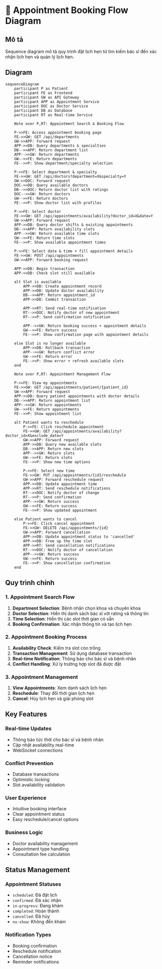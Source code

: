 # 📅 Appointment Booking Flow Diagram

## Mô tả
Sequence diagram mô tả quy trình đặt lịch hẹn từ tìm kiếm bác sĩ đến xác nhận lịch hẹn và quản lý lịch hẹn.

## Diagram

```mermaid
sequenceDiagram
    participant P as Patient
    participant FE as Frontend
    participant GW as API Gateway
    participant APP as Appointment Service
    participant DOC as Doctor Service
    participant DB as Database
    participant RT as Real-time Service

    Note over P,RT: Appointment Search & Booking Flow
    
    P->>FE: Access appointment booking page
    FE->>GW: GET /api/departments
    GW->>APP: Forward request
    APP->>DB: Query departments & specialties
    DB-->>APP: Return department list
    APP-->>GW: Return departments
    GW-->>FE: Return departments
    FE-->>P: Show department/specialty selection

    P->>FE: Select department & specialty
    FE->>GW: GET /api/doctors?department=X&specialty=Y
    GW->>DOC: Forward request
    DOC->>DB: Query available doctors
    DB-->>DOC: Return doctor list with ratings
    DOC-->>GW: Return doctors
    GW-->>FE: Return doctors
    FE-->>P: Show doctor list with profiles

    P->>FE: Select doctor
    FE->>GW: GET /api/appointments/availability?doctor_id=X&date=Y
    GW->>APP: Forward request
    APP->>DB: Query doctor shifts & existing appointments
    DB-->>APP: Return availability slots
    APP-->>GW: Return available time slots
    GW-->>FE: Return time slots
    FE-->>P: Show available appointment times

    P->>FE: Select date & time + fill appointment details
    FE->>GW: POST /api/appointments
    GW->>APP: Forward booking request
    
    APP->>DB: Begin transaction
    APP->>DB: Check slot still available
    
    alt Slot is available
        APP->>DB: Create appointment record
        APP->>DB: Update doctor availability
        DB-->>APP: Return appointment_id
        APP->>DB: Commit transaction
        
        APP->>RT: Send real-time notification
        RT-->>DOC: Notify doctor of new appointment
        RT-->>P: Send confirmation notification
        
        APP-->>GW: Return booking success + appointment details
        GW-->>FE: Return success
        FE-->>P: Show confirmation page with appointment details
        
    else Slot is no longer available
        APP->>DB: Rollback transaction
        APP-->>GW: Return conflict error
        GW-->>FE: Return error
        FE-->>P: Show error + refresh available slots
    end

    Note over P,RT: Appointment Management Flow
    
    P->>FE: View my appointments
    FE->>GW: GET /api/appointments/patient/{patient_id}
    GW->>APP: Forward request
    APP->>DB: Query patient appointments with doctor details
    DB-->>APP: Return appointment list
    APP-->>GW: Return appointments
    GW-->>FE: Return appointments
    FE-->>P: Show appointment list

    alt Patient wants to reschedule
        P->>FE: Click reschedule appointment
        FE->>GW: GET /api/appointments/availability?doctor_id=X&exclude_date=Y
        GW->>APP: Forward request
        APP->>DB: Query new available slots
        DB-->>APP: Return new slots
        APP-->>GW: Return slots
        GW-->>FE: Return slots
        FE-->>P: Show new time options
        
        P->>FE: Select new time
        FE->>GW: PUT /api/appointments/{id}/reschedule
        GW->>APP: Forward reschedule request
        APP->>DB: Update appointment time
        APP->>RT: Send reschedule notifications
        RT-->>DOC: Notify doctor of change
        RT-->>P: Send confirmation
        APP-->>GW: Return success
        GW-->>FE: Return success
        FE-->>P: Show updated appointment
        
    else Patient wants to cancel
        P->>FE: Click cancel appointment
        FE->>GW: DELETE /api/appointments/{id}
        GW->>APP: Forward cancellation
        APP->>DB: Update appointment status to 'cancelled'
        APP->>DB: Free up the time slot
        APP->>RT: Send cancellation notifications
        RT-->>DOC: Notify doctor of cancellation
        APP-->>GW: Return success
        GW-->>FE: Return success
        FE-->>P: Show cancellation confirmation
    end
```

## Quy trình chính

### **1. Appointment Search Flow**
1. **Department Selection**: Bệnh nhân chọn khoa và chuyên khoa
2. **Doctor Selection**: Hiển thị danh sách bác sĩ với rating và thông tin
3. **Time Selection**: Hiển thị các slot thời gian có sẵn
4. **Booking Confirmation**: Xác nhận thông tin và tạo lịch hẹn

### **2. Appointment Booking Process**
1. **Availability Check**: Kiểm tra slot còn trống
2. **Transaction Management**: Sử dụng database transaction
3. **Real-time Notification**: Thông báo cho bác sĩ và bệnh nhân
4. **Conflict Handling**: Xử lý trường hợp slot đã được đặt

### **3. Appointment Management**
1. **View Appointments**: Xem danh sách lịch hẹn
2. **Reschedule**: Thay đổi thời gian lịch hẹn
3. **Cancel**: Hủy lịch hẹn và giải phóng slot

## Key Features

### **Real-time Updates**
- Thông báo tức thời cho bác sĩ và bệnh nhân
- Cập nhật availability real-time
- WebSocket connections

### **Conflict Prevention**
- Database transactions
- Optimistic locking
- Slot availability validation

### **User Experience**
- Intuitive booking interface
- Clear appointment status
- Easy reschedule/cancel options

### **Business Logic**
- Doctor availability management
- Appointment type handling
- Consultation fee calculation

## Status Management

### **Appointment Statuses**
- `scheduled`: Đã đặt lịch
- `confirmed`: Đã xác nhận
- `in-progress`: Đang khám
- `completed`: Hoàn thành
- `cancelled`: Đã hủy
- `no-show`: Không đến khám

### **Notification Types**
- Booking confirmation
- Reschedule notification
- Cancellation notice
- Reminder notifications
